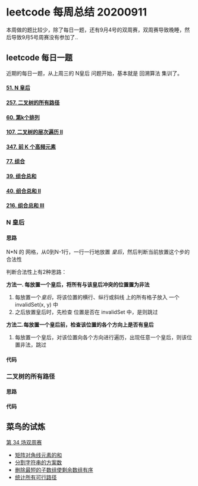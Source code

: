 # leetcode  每周总结  20200911

本周做的题比较少，除了每日一题，还有9月4号的双周赛，双周赛导致晚睡，然后导致9月5号周赛没有参加了..

## **leetcode 每日一题**

近期的每日一题，从上周三的 N皇后 问题开始，基本就是  回溯算法 集训了。

#### [51. N 皇后](https://leetcode-cn.com/problems/n-queens/)

#### [257. 二叉树的所有路径](https://leetcode-cn.com/problems/binary-tree-paths/)

#### [60. 第k个排列](https://leetcode-cn.com/problems/permutation-sequence/)

#### [107. 二叉树的层次遍历 II](https://leetcode-cn.com/problems/binary-tree-level-order-traversal-ii/)

#### [347. 前 K 个高频元素](https://leetcode-cn.com/problems/top-k-frequent-elements/)

#### [77. 组合](https://leetcode-cn.com/problems/combinations/)

#### [39. 组合总和](https://leetcode-cn.com/problems/combination-sum/)

#### [40. 组合总和 II](https://leetcode-cn.com/problems/combination-sum-ii/)

#### [216. 组合总和 III](https://leetcode-cn.com/problems/combination-sum-iii/)



### N 皇后

#### 思路

N*N 的 网格，从0到N-1行，一行一行地放置 *皇后*，然后判断当前放置这个步的合法性

判断合法性上有2种思路：

**方法一. 每放置一个皇后，将所有与该皇后冲突的位置置为非法** 

1. 每放置一个*皇后*，将该位置的横行、纵行或斜线 上的所有格子放入 一个  invalidSet(x, y) 中
2. 之后放置皇后时，先检查 位置是否在  invalidSet 中，是则跳过

**方法二.每放置一个皇后前，检查该位置的各个方向上是否有皇后**

1. 每放置一个皇后，对该位置向各个方向进行遍历，出现任意一个皇后，则该位置非法，跳过

#### 代码

### 二叉树的所有路径

#### 思路

#### 代码



## 菜鸟的试炼

[第 34 场双周赛](https://leetcode-cn.com/contest/biweekly-contest-34/)

- [矩阵对角线元素的和](https://leetcode-cn.com/problems/matrix-diagonal-sum/)
- [分割字符串的方案数](https://leetcode-cn.com/problems/number-of-ways-to-split-a-string/)
- [删除最短的子数组使剩余数组有序](https://leetcode-cn.com/problems/shortest-subarray-to-be-removed-to-make-array-sorted/)
- [统计所有可行路径](https://leetcode-cn.com/problems/count-all-possible-routes/)

